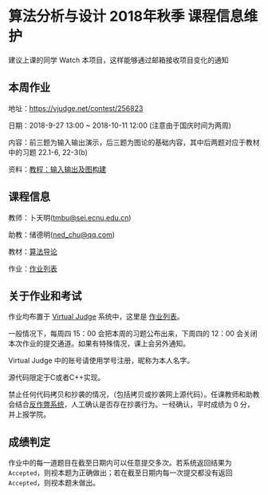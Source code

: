 # 算法分析与设计 2018年秋季 课程信息维护
建议上课的同学 Watch 本项目，这样能够通过邮箱接收项目变化的通知

## 本周作业
地址：https://vjudge.net/contest/256823

日期：2018-9-27 13:00 ~ 2018-10-11 12:00 (注意由于国庆时间为两周)

内容：前三题为输入输出演示，后三题为图论的基础内容，其中后两题对应于教材中的习题 22.1-6, 22-3(b)

资料：[教程：输入输出及图构建](https://github.com/nedchu/algorithm-design-2018-autumn/blob/master/tutorial-on-IO-graph-construction.md)
## 课程信息
教师：卜天明(tmbu@sei.ecnu.edu.cn)

助教：储德明(ned_chu@qq.com)

教材：[算法导论](https://www.amazon.cn/dp/B00AK7BYJY/)

作业：[作业列表](https://vjudge.net/contest#category=all&running=0&title=&owner=seitraining)

## 关于作业和考试
作业均布置于 [Virtual Judge](https://vjudge.net/) 系统中，这里是 [作业列表](https://vjudge.net/contest#category=all&running=0&title=&owner=seitraining)。

一般情况下，每周四 15：00 会把本周的习题公布出来，下周四的 12：00 会关闭本次作业的提交通道。如果有特殊情况，课上会另外通知。

Virtual Judge 中的账号请使用学号注册，昵称为本人名字。

源代码限定于C或者C++实现。

禁止任何代码拷贝和抄袭的情况，（包括拷贝或抄袭网上源代码）。任课教师和助教会结合[反作弊系统](https://github.com/nedchu/vjudge-cheat-detection)，人工确认是否存在抄袭行为。一经确认，平时成绩为 0 分，并上报学院。

## 成绩判定
作业中的每一道题目在截至日期内可以任意提交多次。若系统返回结果为 `Accepted`，则视本题为正确做出；若在截至日期内每一次提交都没有返回 `Accepted`，则视本题未做出。

